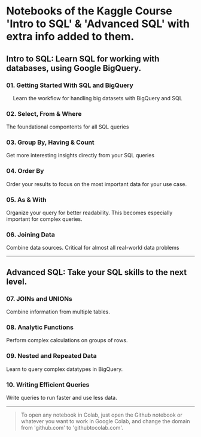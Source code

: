 
# Notebooks of the Kaggle Course '**Intro to SQL**' & '**Advanced SQL**' with extra info added to them.


## Intro to SQL: Learn SQL for working with databases, using Google BigQuery.
### 01. **Getting Started With SQL and BigQuery**
    
&emsp; Learn the workflow for handling big datasets with BigQuery and SQL

### 02. **Select, From & Where**

The foundational compontents for all SQL queries

### 03. **Group By, Having & Count**

Get more interesting insights directly from your SQL queries

### 04. **Order By**

Order your results to focus on the most important data for your use case.

### 05. **As & With**

Organize your query for better readability. This becomes especially important for complex queries.

### 06. **Joining Data**
        
Combine data sources. Critical for almost all real-world data problems

---

## Advanced SQL: Take your SQL skills to the next level.


### 07. **JOINs and UNIONs**

Combine information from multiple tables.

### 08. **Analytic Functions**
        
Perform complex calculations on groups of rows.

### 09. **Nested and Repeated Data**
        
Learn to query complex datatypes in BigQuery.

### 10. **Writing Efficient Queries**
        
Write queries to run faster and use less data.

---

> To open any notebook in Colab, just open the Github notebook or whatever you want to work in Google Colab, and change the domain from 'github.com' to 'githubtocolab.com'. 
